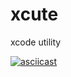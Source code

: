 # xcute

xcode utility

[![asciicast](https://asciinema.org/a/88109.png)](https://asciinema.org/a/88109)
